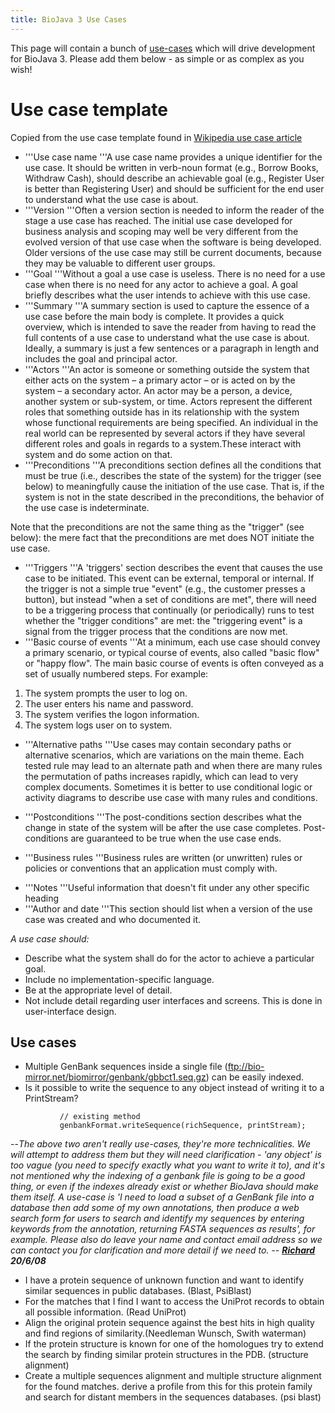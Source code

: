 ```yaml
---
title: BioJava 3 Use Cases
---
```


This page will contain a bunch of
[use-cases](http://en.wikipedia.org/wiki/Use_case) which will drive
development for BioJava 3. Please add them below - as simple or as
complex as you wish!

Use case template
=================

Copied from the use case template found in [Wikipedia use case
article](http://en.wikipedia.org/wiki/Use_case)

-   '''Use case name '''A use case name provides a unique identifier for
    the use case. It should be written in verb-noun format (e.g., Borrow
    Books, Withdraw Cash), should describe an achievable goal (e.g.,
    Register User is better than Registering User) and should be
    sufficient for the end user to understand what the use case is
    about.
-   '''Version '''Often a version section is needed to inform the reader
    of the stage a use case has reached. The initial use case developed
    for business analysis and scoping may well be very different from
    the evolved version of that use case when the software is being
    developed. Older versions of the use case may still be current
    documents, because they may be valuable to different user groups.
-   '''Goal '''Without a goal a use case is useless. There is no need
    for a use case when there is no need for any actor to achieve a
    goal. A goal briefly describes what the user intends to achieve with
    this use case.
-   '''Summary '''A summary section is used to capture the essence of a
    use case before the main body is complete. It provides a quick
    overview, which is intended to save the reader from having to read
    the full contents of a use case to understand what the use case is
    about. Ideally, a summary is just a few sentences or a paragraph in
    length and includes the goal and principal actor.
-   '''Actors '''An actor is someone or something outside the system
    that either acts on the system – a primary actor – or is acted on by
    the system – a secondary actor. An actor may be a person, a device,
    another system or sub-system, or time. Actors represent the
    different roles that something outside has in its relationship with
    the system whose functional requirements are being specified. An
    individual in the real world can be represented by several actors if
    they have several different roles and goals in regards to a
    system.These interact with system and do some action on that.
-   '''Preconditions '''A preconditions section defines all the
    conditions that must be true (i.e., describes the state of the
    system) for the trigger (see below) to meaningfully cause the
    initiation of the use case. That is, if the system is not in the
    state described in the preconditions, the behavior of the use case
    is indeterminate.

Note that the preconditions are not the same thing as the "trigger" (see
below): the mere fact that the preconditions are met does NOT initiate
the use case.

-   '''Triggers '''A 'triggers' section describes the event that causes
    the use case to be initiated. This event can be external, temporal
    or internal. If the trigger is not a simple true "event" (e.g., the
    customer presses a button), but instead "when a set of conditions
    are met", there will need to be a triggering process that
    continually (or periodically) runs to test whether the "trigger
    conditions" are met: the "triggering event" is a signal from the
    trigger process that the conditions are now met.
-   '''Basic course of events '''At a minimum, each use case should
    convey a primary scenario, or typical course of events, also called
    "basic flow" or "happy flow". The main basic course of events is
    often conveyed as a set of usually numbered steps. For example:

1.  The system prompts the user to log on.
2.  The user enters his name and password.
3.  The system verifies the logon information.
4.  The system logs user on to system.

-   '''Alternative paths '''Use cases may contain secondary paths or
    alternative scenarios, which are variations on the main theme. Each
    tested rule may lead to an alternate path and when there are many
    rules the permutation of paths increases rapidly, which can lead to
    very complex documents. Sometimes it is better to use conditional
    logic or activity diagrams to describe use case with many rules and
    conditions.

<!-- -->

-   '''Postconditions '''The post-conditions section describes what the
    change in state of the system will be after the use case completes.
    Post-conditions are guaranteed to be true when the use case ends.

<!-- -->

-   '''Business rules '''Business rules are written (or unwritten) rules
    or policies or conventions that an application must comply with.

<!-- -->

-   '''Notes '''Useful information that doesn't fit under any other
    specific heading
-   '''Author and date '''This section should list when a version of the
    use case was created and who documented it.

*A use case should:*

-   Describe what the system shall do for the actor to achieve a
    particular goal.
-   Include no implementation-specific language.
-   Be at the appropriate level of detail.
-   Not include detail regarding user interfaces and screens. This is
    done in user-interface design.

Use cases
---------

-   Multiple GenBank sequences inside a single file
    (ftp://bio-mirror.net/biomirror/genbank/gbbct1.seq.gz) can be easily
    indexed.
-   Is it possible to write the sequence to any object instead of
    writing it to a PrintStream?

`           // existing method`  
`           genbankFormat.writeSequence(richSequence, printStream);`

--*The above two aren't really use-cases, they're more technicalities.
We will attempt to address them but they will need clarification - 'any
object' is too vague (you need to specify exactly what you want to write
it to), and it's not mentioned why the indexing of a genbank file is
going to be a good thing, or even if the indexes already exist or
whether BioJava should make them itself. A use-case is 'I need to load a
subset of a GenBank file into a database then add some of my own
annotations, then produce a web search form for users to search and
identify my sequences by entering keywords from the annotation,
returning FASTA sequences as results', for example. Please also do leave
your name and contact email address so we can contact you for
clarification and more detail if we need to. --
**[Richard](User:Rholland "wikilink") 20/6/08***

-   I have a protein sequence of unknown function and want to identify
    similar sequences in public databases. (Blast, PsiBlast)
-   For the matches that I find I want to access the UniProt records to
    obtain all possible information. (Read UniProt)
-   Align the original protein sequence against the best hits in high
    quality and find regions of similarity.(Needleman Wunsch, Swith
    waterman)
-   If the protein structure is known for one of the homologues try to
    extend the search by finding similar protein structures in the PDB.
    (structure alignment)
-   Create a multiple sequences alignment and multiple structure
    alignment for the found matches. derive a profile from this for this
    protein family and search for distant members in the sequences
    databases. (psi blast)


